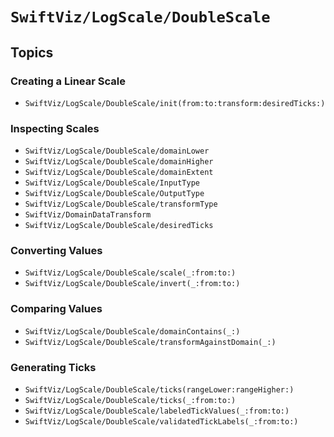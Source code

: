 # ``SwiftViz/LogScale/DoubleScale``

## Topics

### Creating a Linear Scale

- ``SwiftViz/LogScale/DoubleScale/init(from:to:transform:desiredTicks:)``

### Inspecting Scales

- ``SwiftViz/LogScale/DoubleScale/domainLower``
- ``SwiftViz/LogScale/DoubleScale/domainHigher``
- ``SwiftViz/LogScale/DoubleScale/domainExtent``
- ``SwiftViz/LogScale/DoubleScale/InputType``
- ``SwiftViz/LogScale/DoubleScale/OutputType``
- ``SwiftViz/LogScale/DoubleScale/transformType``
- ``SwiftViz/DomainDataTransform``
- ``SwiftViz/LogScale/DoubleScale/desiredTicks``

### Converting Values 

- ``SwiftViz/LogScale/DoubleScale/scale(_:from:to:)``
- ``SwiftViz/LogScale/DoubleScale/invert(_:from:to:)``

### Comparing Values

- ``SwiftViz/LogScale/DoubleScale/domainContains(_:)``
- ``SwiftViz/LogScale/DoubleScale/transformAgainstDomain(_:)``

### Generating Ticks

- ``SwiftViz/LogScale/DoubleScale/ticks(rangeLower:rangeHigher:)``
- ``SwiftViz/LogScale/DoubleScale/ticks(_:from:to:)``
- ``SwiftViz/LogScale/DoubleScale/labeledTickValues(_:from:to:)``
- ``SwiftViz/LogScale/DoubleScale/validatedTickLabels(_:from:to:)``

